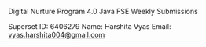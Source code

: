 Digital Nurture Program 4.0 Java FSE Weekly Submissions

Superset ID: 6406279
Name: Harshita Vyas
Email: vyas.harshita004@gmail.com
